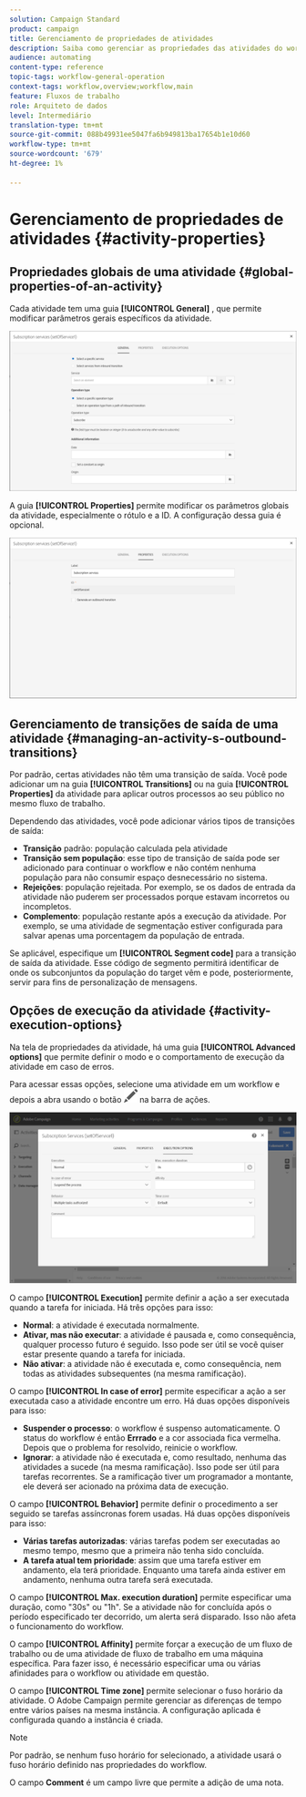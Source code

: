 ```yaml
---
solution: Campaign Standard
product: campaign
title: Gerenciamento de propriedades de atividades
description: Saiba como gerenciar as propriedades das atividades do workflow.
audience: automating
content-type: reference
topic-tags: workflow-general-operation
context-tags: workflow,overview;workflow,main
feature: Fluxos de trabalho
role: Arquiteto de dados
level: Intermediário
translation-type: tm+mt
source-git-commit: 088b49931ee5047fa6b949813ba17654b1e10d60
workflow-type: tm+mt
source-wordcount: '679'
ht-degree: 1%

---
```



# Gerenciamento de propriedades de atividades {#activity-properties}

## Propriedades globais de uma atividade {#global-properties-of-an-activity}

Cada atividade tem uma guia **[!UICONTROL General]** , que permite modificar parâmetros gerais específicos da atividade.

![](assets/activity-properties.png)

A guia **[!UICONTROL Properties]** permite modificar os parâmetros globais da atividade, especialmente o rótulo e a ID. A configuração dessa guia é opcional.

![](assets/activity-properties2.png)

## Gerenciamento de transições de saída de uma atividade {#managing-an-activity-s-outbound-transitions}

Por padrão, certas atividades não têm uma transição de saída. Você pode adicionar um na guia **[!UICONTROL Transitions]** ou na guia **[!UICONTROL Properties]** da atividade para aplicar outros processos ao seu público no mesmo fluxo de trabalho.

Dependendo das atividades, você pode adicionar vários tipos de transições de saída:

* **Transição** padrão: população calculada pela atividade
* **Transição sem população**: esse tipo de transição de saída pode ser adicionado para continuar o workflow e não contém nenhuma população para não consumir espaço desnecessário no sistema.
* **Rejeições**: população rejeitada. Por exemplo, se os dados de entrada da atividade não puderem ser processados porque estavam incorretos ou incompletos.
* **Complemento**: população restante após a execução da atividade. Por exemplo, se uma atividade de segmentação estiver configurada para salvar apenas uma porcentagem da população de entrada.

Se aplicável, especifique um **[!UICONTROL Segment code]** para a transição de saída da atividade. Esse código de segmento permitirá identificar de onde os subconjuntos da população do target vêm e pode, posteriormente, servir para fins de personalização de mensagens.

## Opções de execução da atividade {#activity-execution-options}

Na tela de propriedades da atividade, há uma guia **[!UICONTROL Advanced options]** que permite definir o modo e o comportamento de execução da atividade em caso de erros.

Para acessar essas opções, selecione uma atividade em um workflow e depois a abra usando o botão ![](assets/edit_darkgrey-24px.png) na barra de ações.

![](assets/wkf_advanced_parameters.png)

O campo **[!UICONTROL Execution]** permite definir a ação a ser executada quando a tarefa for iniciada. Há três opções para isso:

* **Normal**: a atividade é executada normalmente.
* **Ativar, mas não executar**: a atividade é pausada e, como consequência, qualquer processo futuro é seguido. Isso pode ser útil se você quiser estar presente quando a tarefa for iniciada.
* **Não ativar**: a atividade não é executada e, como consequência, nem todas as atividades subsequentes (na mesma ramificação).

O campo **[!UICONTROL In case of error]** permite especificar a ação a ser executada caso a atividade encontre um erro. Há duas opções disponíveis para isso:

* **Suspender o processo**: o workflow é suspenso automaticamente. O status do workflow é então **Errrado** e a cor associada fica vermelha. Depois que o problema for resolvido, reinicie o workflow.
* **Ignorar**: a atividade não é executada e, como resultado, nenhuma das atividades a sucede (na mesma ramificação). Isso pode ser útil para tarefas recorrentes. Se a ramificação tiver um programador a montante, ele deverá ser acionado na próxima data de execução.

O campo **[!UICONTROL Behavior]** permite definir o procedimento a ser seguido se tarefas assíncronas forem usadas. Há duas opções disponíveis para isso:

* **Várias tarefas autorizadas**: várias tarefas podem ser executadas ao mesmo tempo, mesmo que a primeira não tenha sido concluída.
* **A tarefa atual tem prioridade**: assim que uma tarefa estiver em andamento, ela terá prioridade. Enquanto uma tarefa ainda estiver em andamento, nenhuma outra tarefa será executada.

O campo **[!UICONTROL Max. execution duration]** permite especificar uma duração, como &quot;30s&quot; ou &quot;1h&quot;. Se a atividade não for concluída após o período especificado ter decorrido, um alerta será disparado. Isso não afeta o funcionamento do workflow.

O campo **[!UICONTROL Affinity]** permite forçar a execução de um fluxo de trabalho ou de uma atividade de fluxo de trabalho em uma máquina específica. Para fazer isso, é necessário especificar uma ou várias afinidades para o workflow ou atividade em questão.

O campo **[!UICONTROL Time zone]** permite selecionar o fuso horário da atividade. O Adobe Campaign permite gerenciar as diferenças de tempo entre vários países na mesma instância. A configuração aplicada é configurada quando a instância é criada.

>[!NOTE]
>
>Por padrão, se nenhum fuso horário for selecionado, a atividade usará o fuso horário definido nas propriedades do workflow.

O campo **Comment** é um campo livre que permite a adição de uma nota.

